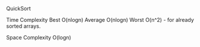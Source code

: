 QuickSort

Time Complexity
Best
O(nlogn)
Average
O(nlogn)
Worst
O(n^2) - for already sorted arrays.

Space Complexity
O(logn)
